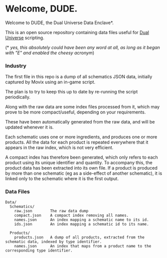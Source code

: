 # Welcome, DUDE.

Welcome to DUDE, the Dual Universe Data Enclave*.

This is an open source repository containing data files useful for [Dual Universe](https://dualthegame.com) scripting.

(* _yes, this absolutely could have been any word at all, as long as it began with "E" and enabled the cheesy acronym_)

### Industry

The first file in this repo is a dump of all schematics JSON data, initially captured by Movix using an in-game script. 

The plan is to try to keep this up to date by re-running the script periodically.

Along with the raw data are some index files processed from it, which may prove to be more compact/useful, depending on your requirements.

These have been automatically generated from the raw data, and will be updated whenever it is.

Each schematic uses one or more ingredients, and produces one or more products. All the data for each product is repeated everywhere that it appears in the raw index, which is not very efficient.

A compact index has therefore been generated, which only refers to each product using its unique identifier and quantity. To accompany this, the product data has been extracted into its own file. If a product is produced by more than one schematic (eg as a side-effect of another schematic), it is linked only to the schematic where it is the first output. 

### Data Files

```
Data/
  Schematics/
    raw.json        The raw data dump
    compact.json    A compact index removing all names.
    names.json      An index mapping a schematic name to its id.
    ids.json        An index mapping a schematic id to its name.
    
  Products/
    products.json   A dump of all products, extracted from the schematic data, indexed by type identifier.
    names.json      An index that maps from a product name to the corresponding type identifier. 
```

